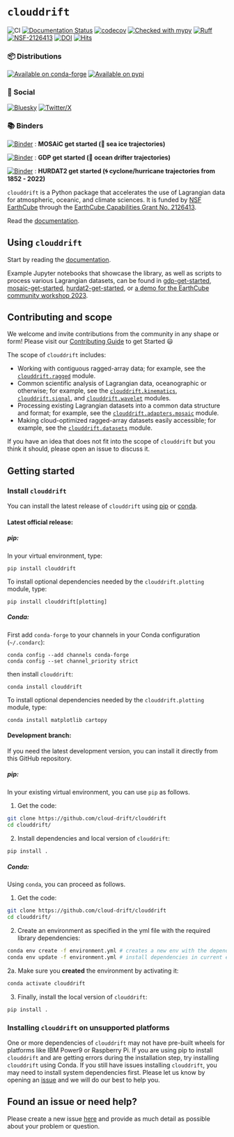 # `clouddrift`
![CI](https://github.com/Cloud-Drift/clouddrift/workflows/CI/badge.svg)
[![Documentation Status](https://github.com/Cloud-Drift/clouddrift/actions/workflows/docs.yml/badge.svg)](https://cloud-drift.github.io/clouddrift)
[![codecov](https://codecov.io/gh/Cloud-Drift/clouddrift/branch/main/graph/badge.svg)](https://codecov.io/gh/Cloud-Drift/clouddrift/)
[![Checked with mypy](http://www.mypy-lang.org/static/mypy_badge.svg)](http://mypy-lang.org/)
[![Ruff](https://img.shields.io/endpoint?url=https://raw.githubusercontent.com/astral-sh/ruff/main/assets/badge/v2.json)](https://github.com/astral-sh/ruff)
[![NSF-2126413](https://img.shields.io/badge/NSF-2126413-blue.svg)](https://nsf.gov/awardsearch/showAward?AWD_ID=2126413)
[![DOI](https://zenodo.org/badge/DOI/10.5281/zenodo.11081648.svg)](https://doi.org/10.5281/zenodo.11081648)
[![Hits](https://hits.seeyoufarm.com/api/count/incr/badge.svg?url=https%3A%2F%2Fgithub.com%2FCloud-Drift%2Fclouddrift&count_bg=%2368C563&title_bg=%23555555&icon=&icon_color=%23E7E7E7&title=hits&edge_flat=false)](https://hits.seeyoufarm.com)

### 📦 Distributions
[![Available on conda-forge](https://anaconda.org/conda-forge/clouddrift/badges/version.svg?style=flat-square)](https://anaconda.org/conda-forge/clouddrift/)
[![Available on pypi](https://img.shields.io/pypi/v/clouddrift.svg?style=flat-square&color=blue)](https://pypi.org/project/clouddrift/)

### 👥 Social
[![Bluesky](https://img.shields.io/badge/Bluesky-0285FF?logo=bluesky&logoColor=fff&style=for-the-badge)](https://bsky.app/profile/clouddrift.bsky.social)
[![Twitter/X](https://img.shields.io/badge/X-000000?style=for-the-badge&logo=x&logoColor=white)](https://twitter.com/CloudDrift2)

### 📚 Binders
[![Binder](https://mybinder.org/badge_logo.svg)](https://mybinder.org/v2/gh/Cloud-Drift/mosaic-get-started/HEAD) : **MOSAiC get started (🧊 sea ice trajectories)**

[![Binder](https://mybinder.org/badge_logo.svg)](https://mybinder.org/v2/gh/Cloud-Drift/gdp-get-started/HEAD) : **GDP get started (🌊 ocean drifter trajectories)**

[![Binder](https://mybinder.org/badge_logo.svg)](https://mybinder.org/v2/gh/Cloud-Drift/hurdat2-get-started/HEAD) : **HURDAT2 get started (🌀 cyclone/hurricane trajectories from 1852 - 2022)**

`clouddrift` is a Python package that accelerates the use of Lagrangian data for atmospheric, oceanic, and climate sciences.
It is funded by [NSF EarthCube](https://www.earthcube.org/info) through the
[EarthCube Capabilities Grant No. 2126413](https://www.nsf.gov/awardsearch/showAward?AWD_ID=2126413).

Read the [documentation](https://cloud-drift.github.io/clouddrift).

## Using `clouddrift`

Start by reading the [documentation](https://cloud-drift.github.io/clouddrift).

Example Jupyter notebooks that showcase the library, as well as scripts
to process various Lagrangian datasets, can be found in [gdp-get-started](https://github.com/Cloud-Drift/gdp-get-started), [mosaic-get-started](https://github.com/Cloud-Drift/mosaic-get-started), [hurdat2-get-started](https://github.com/Cloud-Drift/hurdat2-get-started), or [a demo for the EarthCube community workshop 2023](https://github.com/Cloud-Drift/e3-comm-workshop-2023).

## Contributing and scope

We welcome and invite contributions from the community in any shape or form! Please visit our [Contributing Guide](CONTRIBUTING.md) to get Started 😃

The scope of `clouddrift` includes:

* Working with contiguous ragged-array data; for example, see the
  [`clouddrift.ragged`](https://cloud-drift.github.io/clouddrift/_autosummary/clouddrift.ragged.html) module.
* Common scientific analysis of Lagrangian data, oceanographic or otherwise;
  for example, see the
  [`clouddrift.kinematics`](https://cloud-drift.github.io/clouddrift/_autosummary/clouddrift.kinematics.html),
  [`clouddrift.signal`](https://cloud-drift.github.io/clouddrift/_autosummary/clouddrift.signal.html), and
  [`clouddrift.wavelet`](https://cloud-drift.github.io/clouddrift/_autosummary/clouddrift.wavelet.html) modules.
* Processing existing Lagrangian datasets into a common data structure and format;
  for example, see the [`clouddrift.adapters.mosaic`](https://cloud-drift.github.io/clouddrift/_autosummary/clouddrift.adapters.mosaic.html) module.
* Making cloud-optimized ragged-array datasets easily accessible; for example,
  see the [`clouddrift.datasets`](https://cloud-drift.github.io/clouddrift/_autosummary/clouddrift.datasets.html) module.

If you have an idea that does not fit into the scope of `clouddrift` but you think
it should, please open an issue to discuss it.

## Getting started

### Install `clouddrift`

You can install the latest release of `clouddrift` using [pip](https://pypi.org/project/clouddrift/) or [conda](https://anaconda.org/conda-forge/clouddrift).

#### Latest official release:
##### pip:

In your virtual environment, type:

```
pip install clouddrift
```

To install optional dependencies needed by the `clouddrift.plotting` module,
type:

```
pip install clouddrift[plotting]
```

##### Conda:

First add `conda-forge` to your channels in your Conda configuration (`~/.condarc`):

```
conda config --add channels conda-forge
conda config --set channel_priority strict
```

then install `clouddrift`:

```
conda install clouddrift
```

To install optional dependencies needed by the `clouddrift.plotting` module,
type:

```
conda install matplotlib cartopy
```

#### Development branch:

If you need the latest development version, you can install it directly from this GitHub repository.

##### pip:

In your existing virtual environment, you can use `pip` as follows.
1. Get the code:

```bash
git clone https://github.com/cloud-drift/clouddrift
cd clouddrift/
```

2. Install dependencies and local version of `clouddrift`:
```bash
pip install .
```

##### Conda:

Using `conda`, you can proceed as follows.

1. Get the code:

```bash
git clone https://github.com/cloud-drift/clouddrift
cd clouddrift/
```

2. Create an environment as specified in the yml file with the required library dependencies:
```bash
conda env create -f environment.yml # creates a new env with the dependencies
conda env update -f environment.yml # install dependencies in current environment
```

2a. Make sure you **created** the environment by activating it:
```bash
conda activate clouddrift
```

3. Finally, install the local version of `clouddrift`:
```bash
pip install .
```

### Installing `clouddrift` on unsupported platforms

One or more dependencies of `clouddrift` may not have pre-built wheels for
platforms like IBM Power9 or Raspberry Pi.
If you are using pip to install `clouddrift` and are getting errors during the
installation step, try installing `clouddrift` using Conda.
If you still have issues installing `clouddrift`, you may need to install system
dependencies first.
Please let us know by opening an
[issue](https://github.com/Cloud-Drift/clouddrift/issues/new) and we will do our
best to help you.

## Found an issue or need help?

Please create a new issue [here](https://github.com/Cloud-Drift/clouddrift/issues/new)
and provide as much detail as possible about your problem or question.

